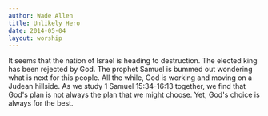 ```yaml
---
author: Wade Allen
title: Unlikely Hero
date: 2014-05-04
layout: worship
---
```


It seems that the nation of Israel is heading to destruction. The elected king has been rejected by God. The prophet Samuel is bummed out wondering what is next for this people. All the while, God is working and moving on a Judean hillside. As we study 1 Samuel 15:34-16:13 together, we find that God's plan is not always the plan that we might choose. Yet, God's choice is always for the best.
